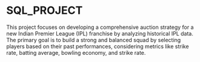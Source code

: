 # SQL_PROJECT
This project focuses on developing a comprehensive auction strategy for a new Indian Premier League (IPL) franchise by analyzing historical IPL data. The primary goal is to build a strong and balanced squad by selecting players based on their past performances, considering metrics like strike rate, batting average, bowling economy, and strike rate.
